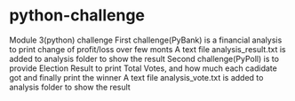 # python-challenge
Module 3(python) challenge
First challenge(PyBank) is a financial analysis to print change of profit/loss over few monts
  A text file analysis_result.txt is added to analysis folder to show the result
Second challenge(PyPoll) is to provide Election Result to print Total Votes, and how much each cadidate got and finally print the winner
  A text file analysis_vote.txt is added to analysis folder to show the result

